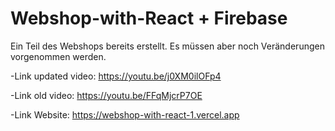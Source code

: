 # Webshop-with-React + Firebase
Ein Teil des Webshops bereits erstellt. 
Es müssen aber noch Veränderungen vorgenommen werden.

-Link updated video: https://youtu.be/j0XM0ilOFp4

-Link old video: https://youtu.be/FFqMjcrP7OE

-Link Website: https://webshop-with-react-1.vercel.app

